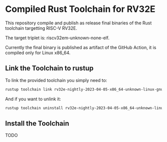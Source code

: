 # Compiled Rust Toolchain for RV32E

This repository compile and publish as release final binaries of the Rust toolchain targetting RISC-V RV32E.

The target triplet is: riscv32em-unknown-none-elf.

Currently the final binary is published as artifact of the GitHub Action, it is compiled only for Linux x86_64.


## Link the Toolchain to rustup

To link the provided toolchain you simply need to:

``` sh
rustup toolchain link rv32e-nightly-2023-04-05-x86_64-unknown-linux-gnu <compiled_rv32e-toolchain>
```

And if you want to unlink it:

``` sh
rustup toolchain uninstall rv32e-nightly-2023-04-05-x86_64-unknown-linux-gnu
```


## Install the Toolchain

TODO
